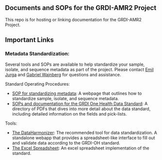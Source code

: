 ## Documents and SOPs for the GRDI-AMR2 Project

This repo is for hosting or linking documentation for the GRDI-AMR2 Project.

## Important Links

### Metadata Standardization:

Several tools and SOPs are available to help standardize your sample, isolate, and sequence metadata as part of the project.
Please contact [Emil Jurga](mailto:emil.jurga@phac-aspc.gc.ca) and [Gabriel Wajnberg](mailto:gabriel.wajberg@inspection.gc.ca) for questions and assistance.

Standard Operating Procedures:
- [SOP for standardizing metadata](https://github.com/grdi-amr/docs-and-SOPs/blob/main/metadata_standards_sop.md):
    A webpage that outlines how to standardize sample, isolate, and sequence metadata.
- [SOPs and documentation for the GRDI One Health Data Standard](https://github.com/cidgoh/GRDI_AMR_One_Health/tree/main/SOPs):
    A directory of PDFs that dives into more detail about the data standard, including detailed information on the fields and pick-lists.

Tools:
- [The DataHarmonizer](https://github.com/cidgoh/pathogen-genomics-package):
    The recommended tool for data standardization.
    A standalone webapp that provides a spreadsheet-like interface to fill out and validate data according to the GRDI-OH standard.
- [The Excel Spreadsheet](https://github.com/cidgoh/GRDI_AMR_One_Health/tree/main/Template):
    An excel spreadsheet implementation of the standard.

